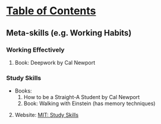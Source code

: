 # [Table of Contents](/Phd-Resources)

## Meta-skills (e.g. Working Habits)

### Working Effectively

  1. Book: Deepwork by Cal Newport

### Study Skills

  * Books: 
    1. How to be a Straight-A Student by Cal Newport
    2. Book: Walking with Einstein (has memory techniques)
  2. Website: [MIT: Study Skills](http://web.mit.edu/uaap/learning/index.html)
